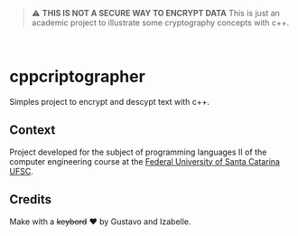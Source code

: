 > :warning: **THIS IS NOT A SECURE WAY TO ENCRYPT DATA**
> This is just an academic project to illustrate some cryptography concepts with c++.

<br/>

# cppcriptographer
Simples project to encrypt and descypt text with c++.


## Context
Project developed for the subject of programming languages II of the computer engineering course at the [Federal University of Santa Catarina UFSC](ufsc.br).

## Credits
Make with a <s>keybord</s> ❤ by Gustavo and Izabelle.
